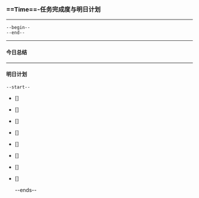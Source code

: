 ### ==Time==-任务完成度与明日计划

----------------------------------------------------------------------------------------------------------
    --begin--
    --end--
----------------------------------------------------------------------------------------------------------
#### 今日总结


----------------------------------------------------------------------------------------------------------
#### 明日计划
    --start--
+ [] 
+ [] 
+ [] 
+ [] 
+ [] 
+ [] 
+ [] 
+ [] 

    --ends--
